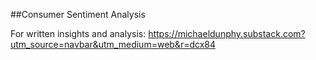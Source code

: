 ##Consumer Sentiment Analysis

For written insights and analysis: https://michaeldunphy.substack.com?utm_source=navbar&utm_medium=web&r=dcx84
